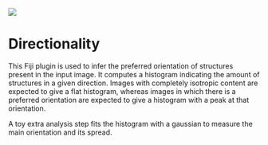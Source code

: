 ![](http://jenkins.imagej.net/job/Directionality/lastBuild/badge/icon)

Directionality
==============

This Fiji plugin is used to infer the preferred orientation of structures 
present in the input image. It computes a histogram indicating the amount 
of structures in a given direction. Images with completely isotropic content 
are expected to give a flat histogram, whereas images in which there is a 
preferred orientation are expected to give a histogram with a peak at 
that orientation.

A toy extra analysis step fits the histogram with a gaussian to measure
the main orientation and its spread.


